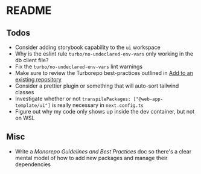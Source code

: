 # README

## Todos

- Consider adding storybook capability to the `ui` workspace
- Why is the eslint rule `turbo/no-undeclared-env-vars` only working in the db client file?
- Fix the `turbo/no-undeclared-env-vars` lint warnings
- Make sure to review the Turborepo best-practices outlined in [Add to an existing repository](https://turborepo.com/docs/getting-started/add-to-existing-repository#add-a-turbojson-file)
- Consider a prettier plugin or something that will auto-sort tailwind classes
- Investigate whether or not `transpilePackages: ["@web-app-template/ui"]` is really necessary in `next.config.ts`
- Figure out why my code only shows up inside the dev container, but not on WSL

## Misc

- Write a _Monorepo Guidelines and Best Practices_ doc so there's a clear mental model of how to add new packages and manage their dependencies
